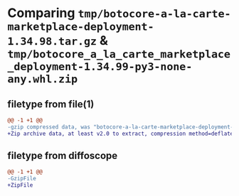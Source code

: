 # Comparing `tmp/botocore-a-la-carte-marketplace-deployment-1.34.98.tar.gz` & `tmp/botocore_a_la_carte_marketplace_deployment-1.34.99-py3-none-any.whl.zip`

## filetype from file(1)

```diff
@@ -1 +1 @@
-gzip compressed data, was "botocore-a-la-carte-marketplace-deployment-1.34.98.tar", last modified: Sat May  4 01:01:33 2024, max compression
+Zip archive data, at least v2.0 to extract, compression method=deflate
```

## filetype from diffoscope

```diff
@@ -1 +1 @@
-GzipFile
+ZipFile
```

